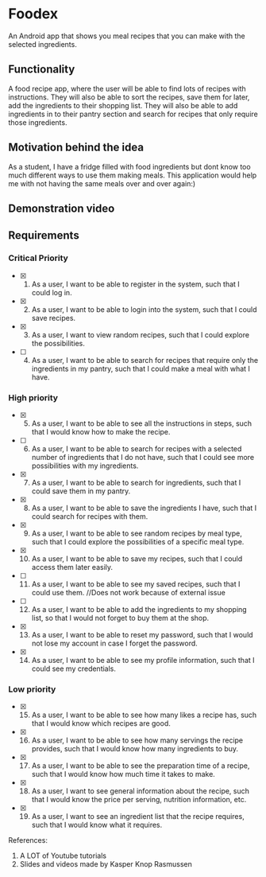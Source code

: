 # Foodex
An Android app that shows you meal recipes that you can make with the selected ingredients.

## Functionality
A food recipe app, where the user will be able to find lots of recipes with instructions. They will also be able to sort the recipes, save them for later, add the ingredients to their shopping list. They will also be able to add ingredients in to their pantry section and search for recipes that only require those ingredients.

## Motivation behind the idea
As a student, I have a fridge filled with food ingredients but dont know too much different ways to use them making meals. This application would help me with not having the same meals over and over again:)

## Demonstration video

## Requirements

### Critical Priority

- [x] 1. As a user, I want to be able to register in the system, such that I could log in.
- [x] 2. As a user, I want to be able to login into the system, such that I could save recipes.
- [x] 3. As a user, I want to view random recipes, such that I could explore the possibilities.
- [ ] 4. As a user, I want to be able to search for recipes that require only the ingredients in my pantry, such that I could make a meal with what I have.


### High priority

- [x] 5. As a user, I want to be able to see all the instructions in steps, such that I would know how to make the recipe.
- [ ] 6. As a user, I want to be able to search for recipes with a selected number of ingredients that I do not have, such that I could see more possibilities with my ingredients. 
- [x] 7. As a user, I want to be able to search for ingredients, such that I could save them in my pantry.
- [x] 8. As a user, I want to be able to save the ingredients I have, such that I could search for recipes with them.
- [x] 9. As a user, I want to be able to see random recipes by meal type, such that I could explore the possibilities of a specific meal type.
- [x] 10. As a user, I want to be able to save my recipes, such that I could access them later easily.
- [ ] 11. As a user, I want to be able to see my saved recipes, such that I could use them. //Does not work because of external issue
- [ ] 12. As a user, I want to be able to add the ingredients to my shopping list, so that I would not forget to buy them at the shop.
- [x] 13. As a user, I want to be able to reset my password, such that I would not lose my account in case I forget the password.
- [x] 14. As a user, I want to be able to see my profile information, such that I could see my credentials.


### Low priority

- [x] 15. As a user, I want to be able to see how many likes a recipe has, such that I would know which recipes are good.
- [x] 16. As a user, I want to be able to see how many servings the recipe provides, such that I would know how many ingredients to buy.
- [x] 17. As a user, I want to be able to see the preparation time of a recipe, such that I would know how much time it takes to make.
- [x] 18. As a user, I want to see general information about the recipe, such that I would know the price per serving, nutrition information, etc.
- [x] 19. As a user, I want to see an ingredient list that the recipe requires, such that I would know what it requires.


References:
1. A LOT of Youtube tutorials
2. Slides and videos made by Kasper Knop Rasmussen




